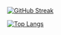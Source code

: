 [![GitHub Streak](http://github-readme-streak-stats.herokuapp.com?user=ChandranshuKumar&theme=tokyonight)](https://git.io/streak-stats)

<!-- [![Chandranshu's github stats](https://github-readme-stats.vercel.app/api?username=ChandranshuKumar&show_icons=true&theme=radical&include_all_commits=true&count_private=true)](https://github.com/anuraghazra/github-readme-stats) -->

[![Top Langs](https://github-readme-stats.vercel.app/api/top-langs/?username=ChandranshuKumar&layout=compact&theme=radical)](https://github.com/anuraghazra/github-readme-stats)
